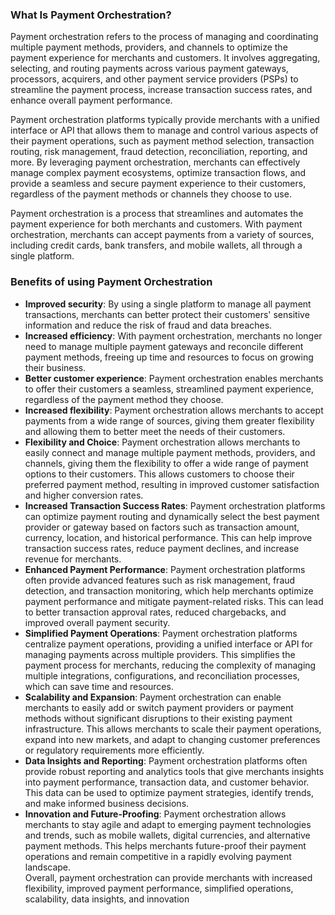 
### What Is Payment Orchestration?
Payment orchestration refers to the process of managing and coordinating multiple payment methods, providers, and channels to optimize the payment experience for merchants and customers. It involves aggregating, selecting, and routing payments across various payment gateways, processors, acquirers, and other payment service providers (PSPs) to streamline the payment process, increase transaction success rates, and enhance overall payment performance.

Payment orchestration platforms typically provide merchants with a unified interface or API that allows them to manage and control various aspects of their payment operations, such as payment method selection, transaction routing, risk management, fraud detection, reconciliation, reporting, and more. By leveraging payment orchestration, merchants can effectively manage complex payment ecosystems, optimize transaction flows, and provide a seamless and secure payment experience to their customers, regardless of the payment methods or channels they choose to use.

Payment orchestration is a process that streamlines and automates the payment experience for both merchants and customers. With payment orchestration, merchants can accept payments from a variety of sources, including credit cards, bank transfers, and mobile wallets, all through a single platform.

### Benefits of using Payment Orchestration

- **Improved security**: By using a single platform to manage all payment transactions, merchants can better protect their customers' sensitive information and reduce the risk of fraud and data breaches.
- **Increased efficiency**: With payment orchestration, merchants no longer need to manage multiple payment gateways and reconcile different payment methods, freeing up time and resources to focus on growing their business.
- **Better customer experience**: Payment orchestration enables merchants to offer their customers a seamless, streamlined payment experience, regardless of the payment method they choose.
- **Increased flexibility**: Payment orchestration allows merchants to accept payments from a wide range of sources, giving them greater flexibility and allowing them to better meet the needs of their customers.
- **Flexibility and Choice**: Payment orchestration allows merchants to easily connect and manage multiple payment methods, providers, and channels, giving them the flexibility to offer a wide range of payment options to their customers. This allows customers to choose their preferred payment method, resulting in improved customer satisfaction and higher conversion rates.
- **Increased Transaction Success Rates**: Payment orchestration platforms can optimize payment routing and dynamically select the best payment provider or gateway based on factors such as transaction amount, currency, location, and historical performance. This can help improve transaction success rates, reduce payment declines, and increase revenue for merchants.
- **Enhanced Payment Performance**: Payment orchestration platforms often provide advanced features such as risk management, fraud detection, and transaction monitoring, which help merchants optimize payment performance and mitigate payment-related risks. This can lead to better transaction approval rates, reduced chargebacks, and improved overall payment security.
- **Simplified Payment Operations**: Payment orchestration platforms centralize payment operations, providing a unified interface or API for managing payments across multiple providers. This simplifies the payment process for merchants, reducing the complexity of managing multiple integrations, configurations, and reconciliation processes, which can save time and resources.
- **Scalability and Expansion**: Payment orchestration can enable merchants to easily add or switch payment providers or payment methods without significant disruptions to their existing payment infrastructure. This allows merchants to scale their payment operations, expand into new markets, and adapt to changing customer preferences or regulatory requirements more efficiently.
- **Data Insights and Reporting**: Payment orchestration platforms often provide robust reporting and analytics tools that give merchants insights into payment performance, transaction data, and customer behavior. This data can be used to optimize payment strategies, identify trends, and make informed business decisions.
- **Innovation and Future-Proofing**: Payment orchestration allows merchants to stay agile and adapt to emerging payment technologies and trends, such as mobile wallets, digital currencies, and alternative payment methods. This helps merchants future-proof their payment operations and remain competitive in a rapidly evolving payment landscape.  
  Overall, payment orchestration can provide merchants with increased flexibility, improved payment performance, simplified operations, scalability, data insights, and innovation
